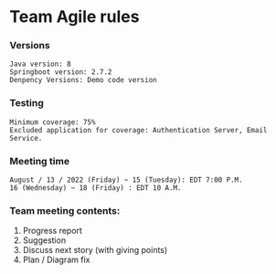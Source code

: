 # Team Agile rules

### Versions

```
Java version: 8
Springboot version: 2.7.2
Denpency Versions: Demo code version
```

### Testing

```
Minimum coverage: 75%
Excluded application for coverage: Authentication Server, Email Service.
```

### Meeting time

```
August / 13 / 2022 (Friday) ~ 15 (Tuesday): EDT 7:00 P.M. 
16 (Wednesday) ~ 18 (Friday) : EDT 10 A.M.
```

### Team meeting contents:

1. Progress report
2. Suggestion
3. Discuss next story (with giving points)
4. Plan / Diagram fix
